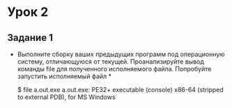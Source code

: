 # Урок 2 #

## Задание 1 ##

* Выполните сборку ваших предыдущих программ под операционную систему, отличающуюся от текущей. Проанализируйте вывод команды file для полученного исполняемого файла. Попробуйте запустить исполняемый файл *

    $ file a.out.exe
    a.out.exe: PE32+ executable (console) x86-64 (stripped to external PDB), for MS Windows